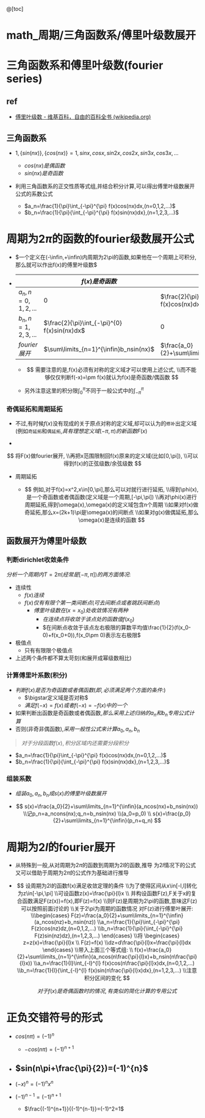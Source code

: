 @[toc]
# math_周期/三角函数系/傅里叶级数展开

# 三角函数系和傅里叶级数(fourier series)

## ref

- [傅里叶级数 - 维基百科，自由的百科全书 (wikipedia.org)](https://zh.wikipedia.org/wiki/傅里叶级数)

## 三角函数系

- $1,\{sin(nx)\},\{cos(nx)\}=1,sinx,cosx,sin2x,cos2x,sin3x,cos3x,...$

  - $cos(nx)是偶函数$
  - $sin(nx)是奇函数$

- 利用三角函数系的正交性质等式组,并结合积分计算,可以得出傅里叶级数展开公式的系数公式

  - $a_n=\frac{1}{\pi}\int_{-\pi}^{\pi} f(x)cos(nx)dx,(n=0,1,2,...)$
  - $b_n=\frac{1}{\pi}{\int_{-\pi}^{\pi} f(x)sin(nx)dx},(n=1,2,3,...)$

# 周期为$2\pi$的函数的fourier级数展开公式

- $一个定义在(-\infin,+\infin)内周期为2\pi的函数,如果他在一个周期上可积分,那么就可以作出f(x)的傅里叶级数$

- |                   | $f(x)是奇函数$                               | $f(x)是偶函数$                                       |
  | ----------------- | -------------------------------------------- | ---------------------------------------------------- |
  | $a_n,n=0,1,2,...$ | 0                                            | $\frac{2}{\pi}\int_{-\pi}^{0} f(x)cos(nx)dx$         |
  | $b_n,n=1,2,3,...$ | $\frac{2}{\pi}\int_{-\pi}^{0} f(x)sin(nx)dx$ | 0                                                    |
  | $fourier展开$     | $\sum\limits_{n=1}^{\infin}b_nsin(nx)$       | $\frac{a_0}{2}+\sum\limits_{n=1}^{\infin}a_ncos(nx)$ |

  - $$
    需要注意的是,f(x)必须有对称的定义域才可以使用上述公式,
    \\而不能够仅仅判断f(-x)=\pm f(x)就认为f(x)是奇函数/偶函数
    $$

    

  - 另外注意这里的积分限$\int_{0}^{\pi}$不同于一般公式中的$\int_{-\pi}^{\pi}$


### 奇偶延拓和周期延拓

- 不过,有时候$f(x)$没有现成的关于原点对称的定义域,却可以认为的`修补`出定义域(例如`奇延拓`和`偶延拓`,$具有理想定义域(-\pi,\pi)的新函数F(x)$

- 


  $$
  将F(x)做fourier展开,
  \\再把x范围限制回f(x)原来的定义域(比如[0,\pi]),
  \\可以得到f(x)的正弦级数/余弦级数
  $$

  

- 周期延拓

  - $$
    例如,对于f(x)=x^2,x\in[0,\pi],那么可以对就行进行延拓,
    \\得到\phi(x),是一个奇函数或者偶函数(定义域是一个周期,[-\pi,\pi])
    \\再对\phi(x)进行周期延拓,得到\omega(x),\omega(x)的定义域包含n个周期
    \\如果对f(x)做奇延拓,那么x=(2k+1)\pi是\omega(x)的间断点
    \\如果对g(x)做偶延拓,那么\omega(x)是连续的函数
    $$

    

## 函数展开为傅里叶级数



### 判断dirichlet收敛条件

$分析一个周期内T=2\pi(经常是[-\pi,\pi])的两方面情况$:

- 连续性
  - $f(x)连续$
  - $f(x)仅有有限个第一类间断点(可去间断点或者跳跃间断点)$
    - $傅里叶级数在(x=x_0)处收敛情况有两种$ 
      - $在连续点将收敛于该点处的函数值f(x_0)$
      - $在间断点收敛于该点左右极限的算数平均值\frac{1}{2}(f(x_0-0)+f(x_0+0)),f(x_0\pm 0)表示左右极限$
- 极值点
  - 只有有限限个极值点
- 上述两个条件都不算太苛刻(和展开成幂级数相比)

### 计算傅里叶系数(积分)

- $判断f(x)是否为奇函数或者偶函数(即,必须满足两个方面的条件:)$
  - $\bigstar定义域是否对称$
  - $满足f(-x)=f(x)或者f(-x)=-f(x)中的一个$
- 如果判断出函数是奇函数或者偶函数,$那么采用上述归纳的a_n和b_n专用公式计算$
- 否则(非奇非偶函数),$采用一般性公式来计算a_0,a_n,b_n$

> $对于分段函数f(x),积分区域内还需要分段积分$

- $a_n=\frac{1}{\pi}\int_{-\pi}^{\pi} f(x)cos(nx)dx,(n=0,1,2,...)$
- $b_n=\frac{1}{\pi}{\int_{-\pi}^{\pi} f(x)sin(nx)dx},(n=1,2,3,...)$



### 组装系数

- $组装a_0,a_n,b_n成s(x)的傅里叶级数展开$

- $$
  s(x)=\frac{a_0}{2}+\sum\limits_{n=1}^{\infin}(a_ncos(nx)+b_nsin(nx))
  \\记p_n=a_ncons(nx);q_n=b_nsin(nx)
  \\(a_0=p_0)
  \\
  s(x)=\frac{p_0}{2}+\sum\limits_{n=1}^{\infin}(p_n+q_n)
  $$

  

# 周期为$2l$的fourier展开

- 从特殊到一般,从对周期为$2\pi$的函数到周期为$2l$的函数,推导 为$2l$情况下的公式又可以借助于周期为$2\pi$的公式作为基础进行推导

- $$
  设周期为2l的函数f(x)满足收敛定理的条件
  \\为了使得区间从x\in[-l,l]转化为z\in[-\pi,\pi]
  \\可设函数z(x)=\frac{\pi}{l}x
  \\
  并构设函数F(z),F关于x的复合函数满足F(z(x))=f(x),即F(z)=f(x)
  \\则F(z)是周期为2\pi的函数,意味这F(z)可以按照前面讨论的
  \\关于2\pi为周期的函数情况
  对F(z)进行傅里叶展开:
  \\\begin{cases}
  F(z)=\frac{a_0}{2}+\sum\limits_{n=1}^{\infin}(a_ncos(nz)+b_nsin(nz))
  \\a_n=\frac{1}{\pi}\int_{-\pi}^{\pi} F(z)cos(nz)dz,(n=0,1,2,...)
  \\b_n=\frac{1}{\pi}{\int_{-\pi}^{\pi} F(z)sin(nz)dz},(n=1,2,3,...)
  \end{cases}
  \\将
  \begin{cases}
  z=z(x)=\frac{\pi}{l}x
  \\
  F(z)=f(x)
  \\dz=d\frac{\pi}{l}x=\frac{\pi}{l}dx
  \end{cases}
  \\带入上面三个等式组:
  \\
  f(x)=\frac{a_0}{2}+\sum\limits_{n=1}^{\infin}(a_ncos(n\frac{\pi}{l}x)+b_nsin(n\frac{\pi}{l}x))
  \\a_n=\frac{1}{l}\int_{-l}^{l} f(x)cos(n\frac{\pi}{l}x)dx,(n=0,1,2,...)
  \\b_n=\frac{1}{l}{\int_{-l}^{l} f(x)sin(n\frac{\pi}{l}x)dx},(n=1,2,3,...)
  \\注意积分区间的变化
  $$
  
  
  $$
  对于f(x)是奇偶函数时的情况,有类似的简化计算的专用公式
  $$
  

# 正负交错符号的形式

- $cos(n\pi)=(-1)^n$
  - $-cos(n\pi)=(-1)^{n+1}$
- $sin(n\pi+\frac{\pi}{2})=(-1)^{n}$
  - 

- $(-x)^n=(-1)^nx^n$
- $(-1)^{n-1}=(-1)^{n+1}$
  - $\frac{(-1)^{n+1}}{(-1)^{n-1}}=(-1)^2=1$